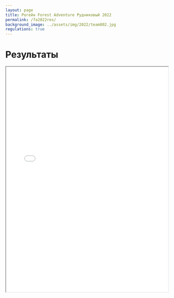 ```yaml
---
layout: page
title: Рогейн Forest Adventure Рудниковый 2022
permalink: /fa2022res/
background_image: ../assets/img/2022/team802.jpg
regulations: true
---
```


Результаты
==========

<iframe width="100%" height="700px" src="files/2021/fa/results.html"></iframe>



